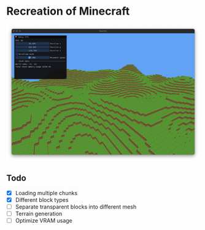 # Recreation of Minecraft

![Bad graphics](images/early_terrain.png)

## Todo

- [x] Loading multiple chunks
- [x] Different block types
- [ ] Separate transparent blocks into different mesh
- [ ] Terrain generation
- [ ] Optimize VRAM usage
